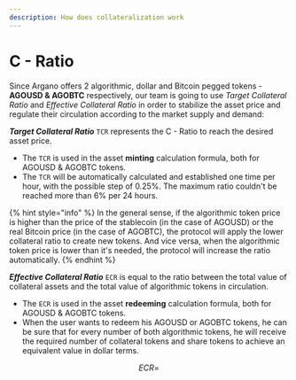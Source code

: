 ```yaml
---
description: How does collateralization work
---
```


# C - Ratio

Since Argano offers 2 algorithmic, dollar and Bitcoin pegged tokens - **AGOUSD & AGOBTC** respectively, our team is going to use _Target Collateral Ratio_ and _Effective Collateral Ratio_ in order to stabilize the asset price and regulate their circulation according to the market supply and demand:

_**Target Collateral Ratio**_ `TCR` represents the C - Ratio to reach the desired asset price.

* The `TCR` is used in the asset **minting** calculation formula, both for AGOUSD & AGOBTC tokens.
* The `TCR` will be automatically calculated and established one time per hour, with the possible step of 0.25%. The maximum ratio couldn't be reached more than 6% per 24 hours.

{% hint style="info" %}
In the general sense, if the algorithmic token price is higher than the price of the stablecoin \(in the case of AGOUSD\) or the real Bitcoin price \(in the case of AGOBTC\), the protocol will apply the lower collateral ratio to create new tokens. And vice versa, when the algorithmic token price is lower than it's needed, the protocol will increase the ratio automatically.
{% endhint %}

_**Effective Collateral Ratio**_ `ECR` is equal to the ratio between the total value of collateral assets and the total value of algorithmic tokens in circulation.

* The `ECR` is used in the asset **redeeming** calculation formula, both for AGOUSD & AGOBTC tokens.
* When the user wants to redeem his AGOUSD or AGOBTC tokens, he can be sure that for every number of both algorithmic tokens, he will receive the required number of collateral tokens and share tokens to achieve an equivalent value in dollar terms.

$$
ECR =
$$

